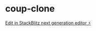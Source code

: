 # coup-clone

[Edit in StackBlitz next generation editor ⚡️](https://stackblitz.com/~/github.com/DaviAraki/coup-clone)